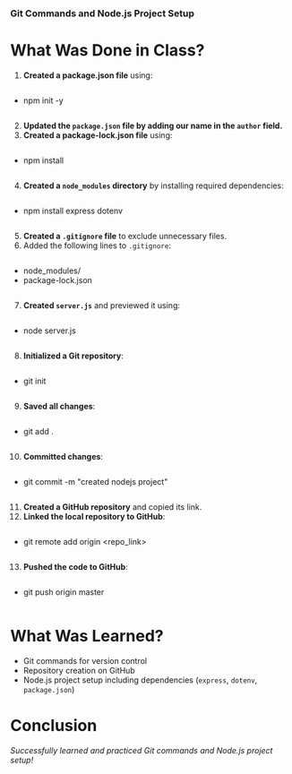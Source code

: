 ### Git Commands and Node.js Project Setup

# What Was Done in Class?

1. **Created a package.json file** using:
   ```sh
- npm init -y
   ```
2. **Updated the `package.json` file by adding our name in the `author` field.**
3. **Created a package-lock.json file** using:
   ```sh
- npm install
   ```
4. **Created a `node_modules` directory** by installing required dependencies:
   ```sh
- npm install express dotenv
   ```
5. **Created a `.gitignore` file** to exclude unnecessary files.
6. Added the following lines to `.gitignore`:
   ```
- node_modules/
- package-lock.json
   ```
7. **Created `server.js`** and previewed it using:
   ```sh
- node server.js
   ```
8. **Initialized a Git repository**:
   ```sh
- git init
   ```
9. **Saved all changes**:
   ```sh
- git add .
   ```
10. **Committed changes**:
    ```sh
- git commit -m "created nodejs project"
    ```
11. **Created a GitHub repository** and copied its link.
12. **Linked the local repository to GitHub**:
    ```sh
- git remote add origin <repo_link>
    ```
13. **Pushed the code to GitHub**:
    ```sh
- git push origin master
    ```

# What Was Learned?
- Git commands for version control
- Repository creation on GitHub
- Node.js project setup including dependencies (`express`, `dotenv`, `package.json`)

# Conclusion
*Successfully learned and practiced Git commands and Node.js project setup!*

